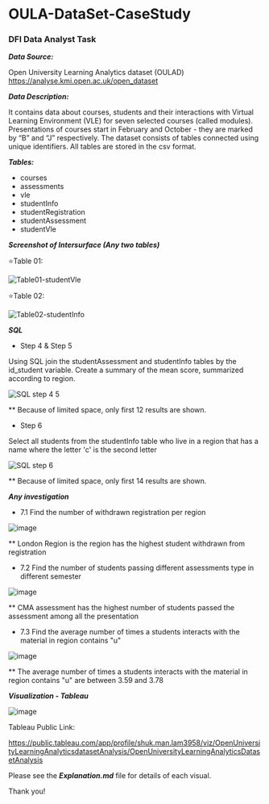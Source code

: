 # OULA-DataSet-CaseStudy
### DFI Data Analyst Task

***Data Source:***

Open University Learning Analytics dataset (OULAD)
https://analyse.kmi.open.ac.uk/open_dataset

***Data Description:***

It contains data about courses, students and their interactions with Virtual Learning Environment (VLE) for seven selected courses (called modules). Presentations of courses start in February and October - they are marked by “B” and “J” respectively. The dataset consists of tables connected using unique identifiers. All tables are stored in the csv format.

***Tables:***
- courses
- assessments
- vle
- studentInfo
- studentRegistration
- studentAssessment
- studentVle

***Screenshot of Intersurface (Any two tables)***

:star:Table 01:

![Table01-studentVle](https://user-images.githubusercontent.com/83144665/149256358-2ceeef46-aae7-4122-aa2b-d000e4c67516.png)

:star:Table 02:

![Table02-studentInfo](https://user-images.githubusercontent.com/83144665/149256386-5ac3decc-7874-4f31-99a4-89446447bb9d.png)

***SQL***

- Step 4 & Step 5

Using SQL join the studentAssessment and studentInfo tables by the id_student variable.
Create a summary of the mean score, summarized according to region.

![SQL step 4 5](https://user-images.githubusercontent.com/83144665/149257940-ef8479a1-1f55-445c-a362-f5b33da67277.png)

** Because of limited space, only first 12 results are shown. 

- Step 6

Select all students from the studentInfo table who live in a region that has a name where the letter 'c' is the second letter

![SQL step 6](https://user-images.githubusercontent.com/83144665/149258174-831422f8-3392-4a8f-b57b-a7f34f12c4be.png)

** Because of limited space, only first 14 results are shown. 

***Any investigation***

- 7.1 Find the number of withdrawn registration per region

![image](https://user-images.githubusercontent.com/83144665/149400534-d72725b5-eb7a-4888-9ba1-cf31b6ce1b44.png)

** London Region is the region has the highest student withdrawn from registration


- 7.2 Find the number of students passing different assessments type in different semester

![image](https://user-images.githubusercontent.com/83144665/149400895-8f10949d-f5a5-41f2-91b0-d20bb4bd738f.png)

** CMA assessment has the highest number of students passed the assessment among all the presentation


- 7.3 Find the average number of times a students interacts with the material in region contains "u"

![image](https://user-images.githubusercontent.com/83144665/149401239-72b1adce-3f15-4056-9820-8596b10e3d5e.png)

** The average number of times a students interacts with the material in region contains "u" are between 3.59 and 3.78


***Visualization - Tableau***

![image](https://user-images.githubusercontent.com/83144665/149407182-aebe4b1a-e191-4357-8522-2366ce4e78f4.png)

Tableau Public Link:

https://public.tableau.com/app/profile/shuk.man.lam3958/viz/OpenUniversityLearningAnalyticsdatasetAnalysis/OpenUniversityLearningAnalyticsDatasetAnalysis

Please see the ***Explanation.md*** file for details of each visual.

Thank you!


